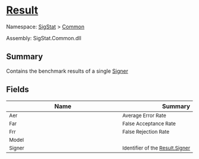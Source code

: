 # [Result](./Result.md)

Namespace: [SigStat]() > [Common](./README.md)

Assembly: SigStat.Common.dll

## Summary
Contains the benchmark results of a single [Signer](https://github.com/hargitomi97/sigstat/blob/master/docs/md/SigStat/Common/Signer.md)

## Fields

| Name | Summary | 
| --- | --- | 
| <div style="width:290px"><sub>Aer</sub></div>| <div style="width:290px"><sub>Average Error Rate</sub></div>| <br>
| <div style="width:290px"><sub>Far</sub></div>| <div style="width:290px"><sub>False Acceptance Rate</sub></div>| <br>
| <div style="width:290px"><sub>Frr</sub></div>| <div style="width:290px"><sub>False Rejection Rate</sub></div>| <br>
| <div style="width:290px"><sub>Model</sub></div>| <div style="width:290px"><sub></sub></div>| <br>
| <div style="width:290px"><sub>Signer</sub></div>| <div style="width:290px"><sub>Identifier of the [Result.Signer](https://github.com/hargitomi97/sigstat/blob/master/docs/md/SigStat/Common/Result.md)</sub></div>| <br>


